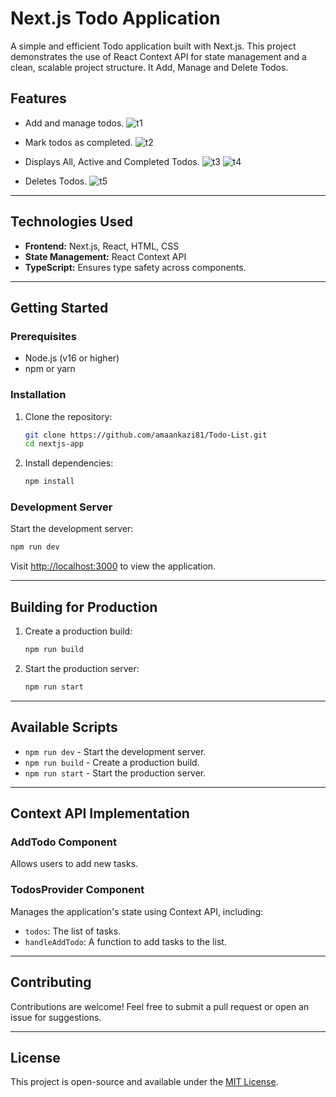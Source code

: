 # **Next.js Todo Application**

A simple and efficient Todo application built with Next.js. This project demonstrates the use of React Context API for state management and a clean, scalable project structure. It Add, Manage and Delete Todos.

## **Features**
- Add and manage todos.
  ![t1](https://github.com/user-attachments/assets/29a5ad4b-76d2-4c9b-a7c5-925ffc2362e8)

- Mark todos as completed.
  ![t2](https://github.com/user-attachments/assets/ead5b1ad-b927-4a60-8cb3-b89cdcd403c2)

- Displays All, Active and Completed Todos.
  ![t3](https://github.com/user-attachments/assets/855ea703-924a-4773-9efe-d0bae4a20685)
  ![t4](https://github.com/user-attachments/assets/8b84f789-9c62-4716-9360-933e2a3224ff)

- Deletes Todos.
  ![t5](https://github.com/user-attachments/assets/c7e8b766-62bf-426a-8e88-7ef852396700)

---

## **Technologies Used**
- **Frontend:** Next.js, React, HTML, CSS
- **State Management:** React Context API
- **TypeScript:** Ensures type safety across components.

---

## **Getting Started**

### **Prerequisites**
- Node.js (v16 or higher)
- npm or yarn

### **Installation**
1. Clone the repository:
   ```bash
   git clone https://github.com/amaankazi81/Todo-List.git
   cd nextjs-app
   ```
2. Install dependencies:
   ```bash
   npm install
   ```

### **Development Server**
Start the development server:
```bash
npm run dev
```
Visit [http://localhost:3000](http://localhost:3000) to view the application.

---

## **Building for Production**
1. Create a production build:
   ```bash
   npm run build
   ```
2. Start the production server:
   ```bash
   npm run start
   ```
---

## **Available Scripts**
- `npm run dev` - Start the development server.
- `npm run build` - Create a production build.
- `npm run start` - Start the production server.

---

## **Context API Implementation**

### **AddTodo Component**
Allows users to add new tasks.

### **TodosProvider Component**
Manages the application's state using Context API, including:
- `todos`: The list of tasks.
- `handleAddTodo`: A function to add tasks to the list.


---

## **Contributing**
Contributions are welcome! Feel free to submit a pull request or open an issue for suggestions.

---

## **License**
This project is open-source and available under the [MIT License](LICENSE).
